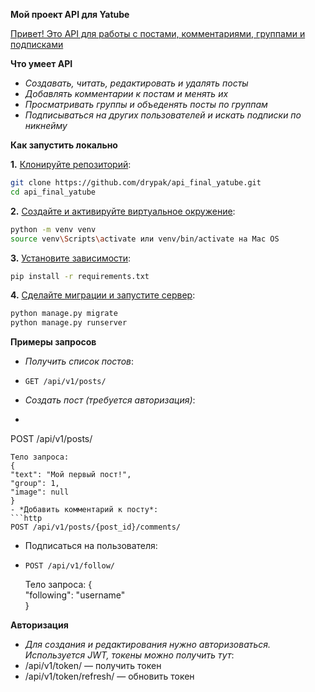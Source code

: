 <strong>Мой проект API для Yatube</strong>

<ins>Привет! Это API для работы с постами, комментариями, группами и подписками</ins>


**Что умеет API**

- *Создавать, читать, редактировать и удалять посты*  
- *Добавлять комментарии к постам и менять их*  
- *Просматривать группы и объеденять посты по группам*  
- *Подписываться на других пользователей и искать подписки по никнейму*  


**Как запустить локально**

**1.** <ins>Клонируйте репозиторий</ins>:
```bash
git clone https://github.com/drypak/api_final_yatube.git
cd api_final_yatube
```

**2.** <ins>Создайте и активируйте виртуальное окружение</ins>:
```bash
python -m venv venv
source venv\Scripts\activate или venv/bin/activate на Mac OS
```

**3.** <ins>Установите зависимости</ins>:
```bash
pip install -r requirements.txt
```

**4.** <ins>Сделайте миграции и запустите сервер</ins>:
```bash
python manage.py migrate
python manage.py runserver
```


**Примеры запросов**
- *Получить список постов*:
- ```http
  GET /api/v1/posts/
  ```
  
- *Создать пост (требуется авторизация)*:
-  ```http
  POST /api/v1/posts/  
  ```
  Тело запроса:  
  {  
  "text": "Мой первый пост!",  
  "group": 1,  
  "image": null  
  }  
- *Добавить комментарий к посту*:
  ```http  
  POST /api/v1/posts/{post_id}/comments/
  ```
- Подписаться на пользователя:
- ```http
  POST /api/v1/follow/
  ```
  Тело запроса:
  {  
  "following": "username"  
  }


**Авторизация** 
- *Для создания и редактирования нужно авторизоваться. Используется JWT, токены можно получить тут*:
- /api/v1/token/ — получить токен  
- /api/v1/token/refresh/ — обновить токен  


